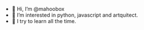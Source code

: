 - 👋 Hi, I’m @mahoobox
- 👀 I’m interested in python, javascript and artquitect.
- 🌱 I try to learn all the time.


